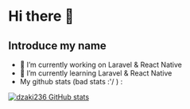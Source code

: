 # Hi there 👋

## Introduce my name
<!-- **dzaki236/dzaki236** is a ✨ _special_ ✨ repository because its `README.md` (this file) appears on your GitHub profile. -->

<!-- Here are some ideas to get you started: -->

- 🔭 I’m currently working on Laravel & React Native
- 🌱 I’m currently learning Laravel & React Native
-  My github stats (bad stats :'/ ) : 


[![dzaki236 GitHub stats](https://github-readme-stats.vercel.app/api?username=dzaki236)](https://github.com/dzaki236/github-readme-stats)
